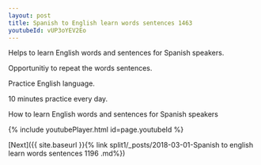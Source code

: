 ```yaml
---
layout: post
title: Spanish to English learn words sentences 1463 
youtubeId: vUP3oYEV2Eo
---
```

 
 
Helps to learn English words and sentences for Spanish speakers.

Opportunitiy to repeat the words sentences. 

Practice English language. 
 
10 minutes practice every day. 
 
How to learn English words and sentences for Spanish speakers 
 
{% include youtubePlayer.html id=page.youtubeId %}
 
 
[Next]({{ site.baseurl }}{% link  split1/_posts/2018-03-01-Spanish to english learn words sentences 1196 .md%})
 
